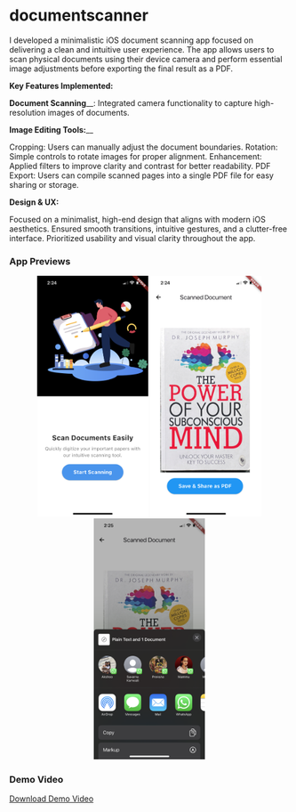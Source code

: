 # documentscanner

I developed a minimalistic iOS document scanning app focused on delivering a clean and intuitive user experience. The app allows users to scan physical documents using their device camera and perform essential image adjustments before exporting the final result as a PDF.

**Key Features Implemented:**

**Document Scanning**__: 
Integrated camera functionality to capture high-resolution images of documents.

**Image Editing Tools:**__

Cropping: Users can manually adjust the document boundaries.
Rotation: Simple controls to rotate images for proper alignment.
Enhancement: Applied filters to improve clarity and contrast for better readability.
PDF Export: Users can compile scanned pages into a single PDF file for easy sharing or storage.

**Design & UX:**

Focused on a minimalist, high-end design that aligns with modern iOS aesthetics.
Ensured smooth transitions, intuitive gestures, and a clutter-free interface.
Prioritized usability and visual clarity throughout the app.

### App Previews
<p align="center">
  <img src="assets/app-ss-1.png" alt="Home Screen" width="200"/>
  <img src="assets/app-ss-2.png" alt="Scanned Document" width="200"/>
  <img src="assets/app-ss-3.png" alt="Share Sheet" width="200"/>
</p>

### Demo Video
[Download Demo Video](assets/app-vd1.mov)

